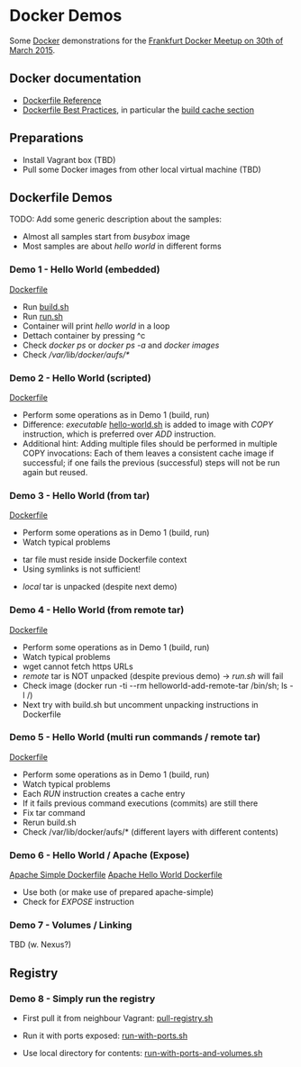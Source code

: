 # Docker Demos

Some [Docker](https://docker.io) demonstrations for the [Frankfurt Docker Meetup on 30th of March 2015](http://www.meetup.com/Docker-Frankfurt/events/220764718/).

## Docker documentation

* [Dockerfile Reference](https://docs.docker.com/reference/builder/)
* [Dockerfile Best Practices](https://docs.docker.com/articles/dockerfile_best-practices/), 
in particular the [build cache section](https://docs.docker.com/articles/dockerfile_best-practices/#build-cache)

## Preparations

* Install Vagrant box (TBD)
* Pull some Docker images from other local virtual machine (TBD)

## Dockerfile Demos

TODO: Add some generic description about the samples:

* Almost all samples start from _busybox_ image
* Most samples are about _hello world_ in different forms

### Demo 1 - Hello World (embedded)

[Dockerfile](demo/helloworld-embedded/Dockerfile)

* Run [build.sh](demo/helloworld-embedded/build.sh)
* Run [run.sh](demo/helloworld-embedded/run.sh)
* Container will print _hello world_ in a loop
* Dettach container by pressing ^c
* Check _docker ps_ or _docker ps -a_ and _docker images_
* Check _/var/lib/docker/aufs/*_

### Demo 2 - Hello World (scripted)

[Dockerfile](demo/helloworld-script/Dockerfile)

* Perform some operations as in Demo 1 (build, run)
* Difference: _executable_ [hello-world.sh](demo/helloworld-script/hello-world.sh) 
is added to image with _COPY_ instruction, which is preferred over _ADD_ instruction.
* Additional hint: Adding multiple files should be performed in multiple COPY
invocations: Each of them leaves a consistent cache image if successful; if one fails
the previous (successful) steps will not be run again but reused.

### Demo 3 - Hello World (from tar)

[Dockerfile](demo/helloworld-tar/Dockerfile)

* Perform some operations as in Demo 1 (build, run)
* Watch typical problems
- tar file must reside inside Dockerfile context
- Using symlinks is not sufficient!
* _local_ tar is unpacked (despite next demo)

### Demo 4 - Hello World (from remote tar)

[Dockerfile](demo/helloworld-add-remote-tar/Dockerfile)

* Perform some operations as in Demo 1 (build, run)
* Watch typical problems
* wget cannot fetch https URLs
* _remote_ tar is NOT unpacked (despite previous demo) -> _run.sh_ will fail
* Check image (docker run -ti --rm helloworld-add-remote-tar /bin/sh; ls -l /)
* Next try with build.sh but uncomment unpacking instructions in Dockerfile

### Demo 5 - Hello World (multi run commands / remote tar)

[Dockerfile](demo/helloworld-multi-run-tar/Dockerfile)

* Perform some operations as in Demo 1 (build, run)
* Watch typical problems
* Each _RUN_ instruction creates a cache entry
* If it fails previous command executions (commits) are still there 
* Fix tar command
* Rerun build.sh
* Check /var/lib/docker/aufs/* (different layers with different contents)

### Demo 6 - Hello World / Apache (Expose)

[Apache Simple Dockerfile](demo/apache-simple/Dockerfile)
[Apache Hello World Dockerfile](demo/helloworld-apache/Dockerfile)

* Use both (or make use of prepared apache-simple)
* Check for _EXPOSE_ instruction

### Demo 7 - Volumes / Linking

TBD (w. Nexus?)

## Registry

### Demo 8 - Simply run the registry

* First pull it from neighbour Vagrant: [pull-registry.sh](demo/registry/pull-registry.sh)
* Run it with ports exposed: [run-with-ports.sh](demo/registry/run-with-ports.sh)

* Use local directory for contents: [run-with-ports-and-volumes.sh](demo/registry/run-with-ports-and-volumes.sh)
